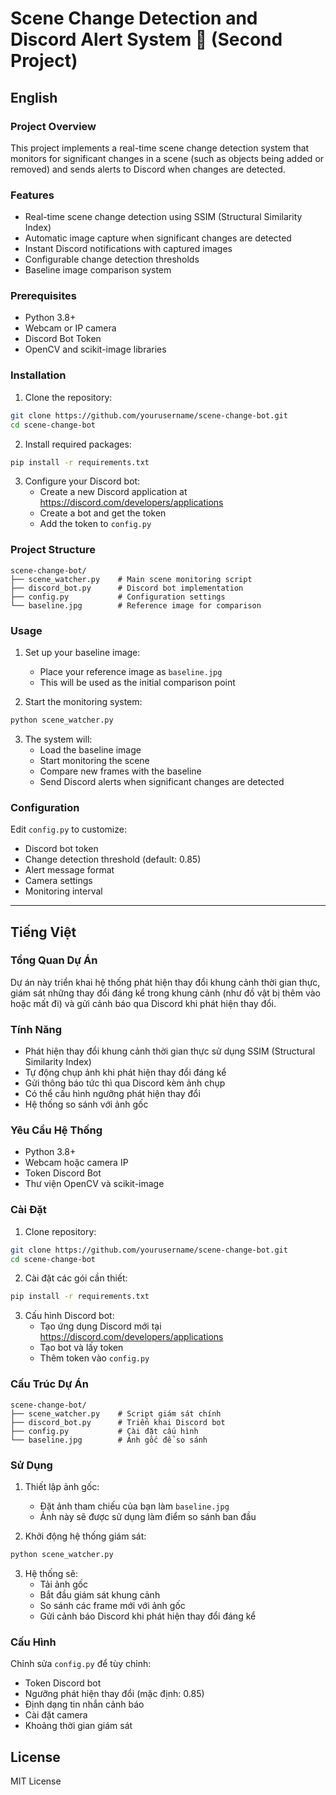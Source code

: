 # Scene Change Detection and Discord Alert System 📸 (Second Project)

## English

### Project Overview
This project implements a real-time scene change detection system that monitors for significant changes in a scene (such as objects being added or removed) and sends alerts to Discord when changes are detected.

### Features
- Real-time scene change detection using SSIM (Structural Similarity Index)
- Automatic image capture when significant changes are detected
- Instant Discord notifications with captured images
- Configurable change detection thresholds
- Baseline image comparison system

### Prerequisites
- Python 3.8+
- Webcam or IP camera
- Discord Bot Token
- OpenCV and scikit-image libraries

### Installation
1. Clone the repository:
```bash
git clone https://github.com/yourusername/scene-change-bot.git
cd scene-change-bot
```

2. Install required packages:
```bash
pip install -r requirements.txt
```

3. Configure your Discord bot:
   - Create a new Discord application at https://discord.com/developers/applications
   - Create a bot and get the token
   - Add the token to `config.py`

### Project Structure
```
scene-change-bot/
├── scene_watcher.py    # Main scene monitoring script
├── discord_bot.py      # Discord bot implementation
├── config.py           # Configuration settings
└── baseline.jpg        # Reference image for comparison
```

### Usage
1. Set up your baseline image:
   - Place your reference image as `baseline.jpg`
   - This will be used as the initial comparison point

2. Start the monitoring system:
```bash
python scene_watcher.py
```

3. The system will:
   - Load the baseline image
   - Start monitoring the scene
   - Compare new frames with the baseline
   - Send Discord alerts when significant changes are detected

### Configuration
Edit `config.py` to customize:
- Discord bot token
- Change detection threshold (default: 0.85)
- Alert message format
- Camera settings
- Monitoring interval

---

## Tiếng Việt

### Tổng Quan Dự Án
Dự án này triển khai hệ thống phát hiện thay đổi khung cảnh thời gian thực, giám sát những thay đổi đáng kể trong khung cảnh (như đồ vật bị thêm vào hoặc mất đi) và gửi cảnh báo qua Discord khi phát hiện thay đổi.

### Tính Năng
- Phát hiện thay đổi khung cảnh thời gian thực sử dụng SSIM (Structural Similarity Index)
- Tự động chụp ảnh khi phát hiện thay đổi đáng kể
- Gửi thông báo tức thì qua Discord kèm ảnh chụp
- Có thể cấu hình ngưỡng phát hiện thay đổi
- Hệ thống so sánh với ảnh gốc

### Yêu Cầu Hệ Thống
- Python 3.8+
- Webcam hoặc camera IP
- Token Discord Bot
- Thư viện OpenCV và scikit-image

### Cài Đặt
1. Clone repository:
```bash
git clone https://github.com/yourusername/scene-change-bot.git
cd scene-change-bot
```

2. Cài đặt các gói cần thiết:
```bash
pip install -r requirements.txt
```

3. Cấu hình Discord bot:
   - Tạo ứng dụng Discord mới tại https://discord.com/developers/applications
   - Tạo bot và lấy token
   - Thêm token vào `config.py`

### Cấu Trúc Dự Án
```
scene-change-bot/
├── scene_watcher.py    # Script giám sát chính
├── discord_bot.py      # Triển khai Discord bot
├── config.py           # Cài đặt cấu hình
└── baseline.jpg        # Ảnh gốc để so sánh
```

### Sử Dụng
1. Thiết lập ảnh gốc:
   - Đặt ảnh tham chiếu của bạn làm `baseline.jpg`
   - Ảnh này sẽ được sử dụng làm điểm so sánh ban đầu

2. Khởi động hệ thống giám sát:
```bash
python scene_watcher.py
```

3. Hệ thống sẽ:
   - Tải ảnh gốc
   - Bắt đầu giám sát khung cảnh
   - So sánh các frame mới với ảnh gốc
   - Gửi cảnh báo Discord khi phát hiện thay đổi đáng kể

### Cấu Hình
Chỉnh sửa `config.py` để tùy chỉnh:
- Token Discord bot
- Ngưỡng phát hiện thay đổi (mặc định: 0.85)
- Định dạng tin nhắn cảnh báo
- Cài đặt camera
- Khoảng thời gian giám sát

## License
MIT License 
